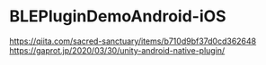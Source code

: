 # BLEPluginDemoAndroid-iOS  
  
https://qiita.com/sacred-sanctuary/items/b710d9bf37d0cd362648  
https://gaprot.jp/2020/03/30/unity-android-native-plugin/  
